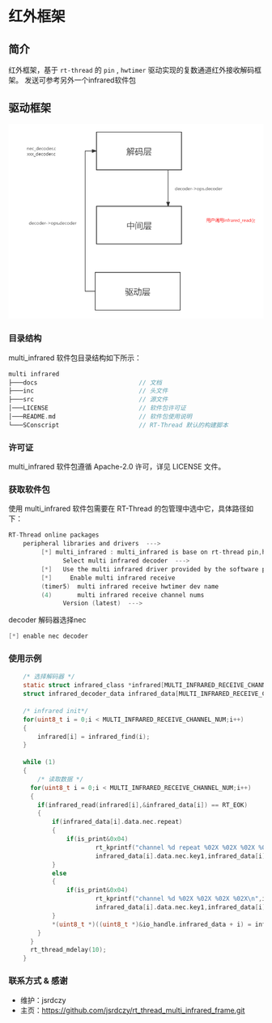 # 红外框架

## 简介

红外框架，基于 `rt-thread` 的 `pin` , `hwtimer` 驱动实现的复数通道红外接收解码框架。
发送可参考另外一个infrared软件包

## 驱动框架

![multi_infrared_frame](./doc/multi_infrared_frame.png) 

### 目录结构

multi_infrared 软件包目录结构如下所示：

```c 
multi infrared
├───docs                            // 文档
├───inc                             // 头文件
├───src                             // 源文件				
│───LICENSE                         // 软件包许可证
│───README.md                       // 软件包使用说明
└───SConscript                      // RT-Thread 默认的构建脚本
```

###  许可证

multi_infrared 软件包遵循 Apache-2.0 许可，详见 LICENSE 文件。

### 获取软件包

使用 multi_infrared 软件包需要在 RT-Thread 的包管理中选中它，具体路径如下：

```c
RT-Thread online packages
    peripheral libraries and drivers  --->
         [*] multi_infrared : multi_infrared is base on rt-thread pin,hwtimer.  --->   
			   Select multi infrared decoder  --->                                 
		 [*]   Use the multi infrared driver provided by the software package
		 [*]     Enable multi infrared receive                               
		 (timer5)  multi infrared receive hwtimer dev name            
		 (4)       multi infrared receive channel nums                  
			   Version (latest)  --->
```

decoder 解码器选择nec
```c
[*] enable nec decoder
```

### 使用示例

```c
    /* 选择解码器 */
	static struct infrared_class *infrared[MULTI_INFRARED_RECEIVE_CHANNEL_NUM];
    struct infrared_decoder_data infrared_data[MULTI_INFRARED_RECEIVE_CHANNEL_NUM];
	
	/* infrared init*/
	for(uint8_t i = 0;i < MULTI_INFRARED_RECEIVE_CHANNEL_NUM;i++)
	{
		infrared[i] = infrared_find(i);
	}
	
    while (1)
    {
        /* 读取数据 */
	  for(uint8_t i = 0;i < MULTI_INFRARED_RECEIVE_CHANNEL_NUM;i++)
	  {
		if(infrared_read(infrared[i],&infrared_data[i]) == RT_EOK)
		{
			if(infrared_data[i].data.nec.repeat)
			{
				if(is_print&0x04)
						rt_kprintf("channel %d repeat %02X %02X %02X %02X %d\n",i,infrared_data[i].data.nec.custom1,infrared_data[i].data.nec.custom2, \
						infrared_data[i].data.nec.key1,infrared_data[i].data.nec.key2,infrared_data[i].data.nec.repeat);                                                                                                                 
			}
			else
			{
				if(is_print&0x04)
						rt_kprintf("channel %d %02X %02X %02X %02X\n",i,infrared_data[i].data.nec.custom1,infrared_data[i].data.nec.custom2, \
						infrared_data[i].data.nec.key1,infrared_data[i].data.nec.key2);                                                                                                                 
			}
			*(uint8_t *)((uint8_t *)&io_handle.infrared_data + i) = infrared_data[i].data.nec.key1;
		}
	  }	  
      rt_thread_mdelay(10);
    }
```

### 联系方式 & 感谢

- 维护：jsrdczy
- 主页：https://github.com/jsrdczy/rt_thread_multi_infrared_frame.git
